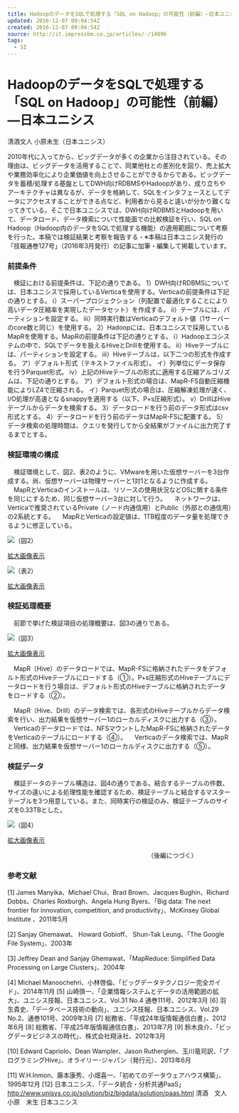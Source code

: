 ```yaml
---
title: HadoopのデータをSQLで処理する「SQL on Hadoop」の可能性（前編）―日本ユニシス | IT Leaders
updated: 2016-12-07 09:04:54Z
created: 2016-12-07 09:04:54Z
source: http://it.impressbm.co.jp/articles/-/14096
tags:
  - SI
---
```


# HadoopのデータをSQLで処理する「SQL on Hadoop」の可能性（前編）―日本ユニシス

清酒文人 小原未生（日本ユニシス）

2010年代に入ってから、ビッグデータが多くの企業から注目されている。その理由は、ビッグデータを活用することで、同業他社との差別化を図り、売上拡大や業務効率化により企業価値を向上させることができるからである。ビッグデータを蓄積/処理する基盤としてDWH向けRDBMSやHadoopがあり、成り立ちやアーキテクチャは異なるが、データを格納して、SQLをインタフェースとしてデータにアクセスすることができる点など、利用者から見ると違いが分かり難くなってきている。そこで日本ユニシスでは、DWH向けRDBMSとHadoopを用いて、データロード、データ検索について性能面での比較検証を行い、SQL on Hadoop（Hadoop内のデータをSQLで処理する機能）の適用範囲について考察を行った。本稿では検証結果と考察を報告する・※本稿は日本ユニシス発行の「技報通巻127号」（2016年3月発行）の記事に加筆・編集して掲載しています。

### 前提条件

　検証における前提条件は、下記の通りである。
1）DWH向けRDBMSについては、日本ユニシスで採用しているVerticaを使用する。Verticaの前提条件は下記の通りとする。
ⅰ）スーパープロジェクション（列配置で最適化することにより高いデータ圧縮率を実現したデータセット）を作成する。
ⅱ）テーブルには、パーティションを設定する。
ⅲ）同時実行数はVerticaのデフォルト値（1サーバーのcore数と同じ）を使用する。
2）Hadoopには、日本ユニシスで採用しているMapRを使用する。MapRの前提条件は下記の通りとする。
ⅰ）Hadoopエコシステムの中で、SQLでデータを扱えるHiveとDrillを使用する。
ⅱ）Hiveテーブルには、パーティションを設定する。
ⅲ）Hiveテーブルは，以下二つの形式を作成する。
ア）デフォルト形式（テキストファイル形式）。
イ）列単位にデータ保存を行うParquet形式。
ⅳ）上記のHiveテーブルの形式に適用する圧縮アルゴリズムは、下記の通りとする。
ア）デフォルト形式の場合は、MapR-FS自動圧縮機能によりLZ4で圧縮される。
イ）Parquet形式の場合は、圧縮解凍処理が速く、I/O処理が高速となるsnappyを適用する（以下、P+s圧縮形式）。
ⅴ）DrillはHiveテーブルからデータを検索する。
3）データロードを行う前のデータ形式はcsv形式とする。
4）データロードを行う前のデータはMapR-FSに配置する。
5）データ検索の処理時間は、クエリを発行してから全結果がファイルに出力完了するまでとする。

### 検証環境の構成

　検証環境として、図2、表2のように、VMwareを用いた仮想サーバーを3台作成する。尚、仮想サーバーは物理サーバーと1対1となるように作成する。
　MapRとVerticaのインストールは、リソースの使用状況などOSに関する条件を同じにするため、同じ仮想サーバー3台に対して行う。
　ネットワークは、Verticaで推奨されているPrivate（ノード内通信用）とPublic（外部との通信用）の2系統とする。
　MapRとVerticaの設定値は、1TB程度のデータ量を処理できるように修正している。

[![](../_resources/9c4b2659b32892f595125f92fb341993.jpg)](http://it.impressbm.co.jp/mwimgs/4/c/-/img_4cbe68b65831f1e79170054e5f68242073346.jpg)（図2）

[拡大画像表示](http://it.impressbm.co.jp/mwimgs/4/c/-/img_4cbe68b65831f1e79170054e5f68242073346.jpg)

[![](../_resources/80a5e7fe989f74d2a2c0e8e80cc8d34a.jpg)](http://it.impressbm.co.jp/mwimgs/d/e/-/img_de692be204823e16b2084506cb9cfa8881935.jpg)（表2）

[拡大画像表示](http://it.impressbm.co.jp/mwimgs/d/e/-/img_de692be204823e16b2084506cb9cfa8881935.jpg)

### 検証処理概要

　前節で挙げた検証項目の処理概要は、図3の通りである。

[![](../_resources/39b3fe0014d4eec77d09a528e63cd7f2.jpg)](http://it.impressbm.co.jp/mwimgs/b/9/-/img_b9713c861f83bc671661ca86e645af0365206.jpg)（図3）

[拡大画像表示](http://it.impressbm.co.jp/mwimgs/b/9/-/img_b9713c861f83bc671661ca86e645af0365206.jpg)

　MapR（Hive）のデータロードでは、MapR-FSに格納されたデータをデフォルト形式のHiveテーブルにロードする（①）。P+s圧縮形式のHiveテーブルにデータロードを行う場合は、デフォルト形式のHiveテーブルに格納されたデータをロードする（②）。

　MapR（Hive、Drill）のデータ検索では、各形式のHiveテーブルからデータ検索を行い、出力結果を仮想サーバー1のローカルディスクに出力する（③）。
　Verticaのデータロードでは、NFSマウントしたMapR-FSに格納されたデータをVerticaのテーブルにロードする（④）。
　Verticaのデータ検索では、MapRと同様、出力結果を仮想サーバー1のローカルディスクに出力する（⑤）。

### 検証データ

　検証データのテーブル構造は、図4の通りである。結合するテーブルの件数、サイズの違いによる処理性能を確認するため、検証テーブルと結合するマスターテーブルを3つ用意している。また、同時実行の検証のみ、検証テーブルのサイズを0.33TBとした。

[![](../_resources/cbf9cb6d761224cd6b5bd3a35970b302.jpg)](http://it.impressbm.co.jp/mwimgs/d/8/-/img_d8fd19dde1e700ab12ee51ead93412ad68938.jpg)（図4）

[拡大画像表示](http://it.impressbm.co.jp/mwimgs/d/8/-/img_d8fd19dde1e700ab12ee51ead93412ad68938.jpg)

　　　　　　　　　　　　　　　　　　　　　　　（後編につづく）

### 参考文献

[1] James Manyika、Michael Chui、Brad Brown、Jacques Bughin、Richard Dobbs、Charles Roxburgh、Angela Hung Byers、「Big data: The next frontier for innovation, competition, and productivity」、McKinsey Global Institute 、2011年5月

[2] Sanjay Ghemawat、 Howard Gobioff、 Shun-Tak Leung、「The Google File System」、2003年

[3] Jeffrey Dean and Sanjay Ghemawat、「MapReduce: Simplified Data Processing on Large Clusters」、2004年

[4] Michael Manoochehri、小林啓倫、「ビッグデータテクノロジー完全ガイド」、2014年11月
[5] 山崎慎一、「企業情報システムとデータの活用範囲の拡大」、ユニシス技報、日本ユニシス、Vol.31 No.4 通巻111号、2012年3月
[6] 羽生貴史、「データベース技術の動向」、ユニシス技報、日本ユニシス、Vol.29 No.2、通巻101号、2009年3月
[7] 総務省、「平成24年版情報通信白書」、2012年6月
[8] 総務省、「平成25年版情報通信白書」、2013年7月
[9] 鈴木良介、「ビッグデータビジネスの時代」、株式会社翔泳社、2012年3月

[10] Edward Capriolo、Dean Wampler、Jason Rutherglen、玉川竜司訳、「プログラミングHive」、オライリー･ジャパン（発行元）、2013年6月

[11] W.H.Inmon、藤本康秀、小畑喜一、「初めてのデータウェアハウス構築」、1995年12月
[12] 日本ユニシス、「データ統合・分析共通PaaS」
http://www.unisys.co.jp/solution/biz/bigdata/solution/paas.html
清酒　文人
小原　未生
日本ユニシス
